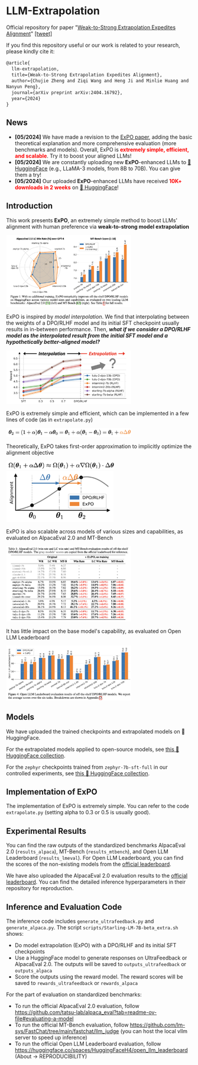 # LLM-Extrapolation

Official repository for paper "[Weak-to-Strong Extrapolation Expedites Alignment](https://arxiv.org/abs/2404.16792)" [[tweet]](https://twitter.com/ChujieZheng/status/1783911895088632175)

If you find this repository useful or our work is related to your research, please kindly cite it:
```
@article{
  llm-extrapolation,
  title={Weak-to-Strong Extrapolation Expedites Alignment},
  author={Chujie Zheng and Ziqi Wang and Heng Ji and Minlie Huang and Nanyun Peng},
  journal={arXiv preprint arXiv:2404.16792},
  year={2024}
}
```

## News

* **[05/2024]** We have made a revision to the [ExPO paper](https://arxiv.org/abs/2404.16792), adding the basic theoretical explanation and more comprehensive evaluation (more benchmarks and models). Overall, ExPO is **<font color="red">extremely simple, efficient, and scalable</font>**. Try it to boost your aligned LLMs!
* **[05/2024]** We are constantly uploading new **ExPO**-enhanced LLMs to [🤗 HuggingFace](https://huggingface.co/collections/chujiezheng/weak-to-strong-extrapolation-expedites-alignment-662b69fbe7850e722e10ff70) (e.g., LLaMA-3 models, from 8B to 70B). You can give them a try!
* **[05/2024]** Our uploaded **ExPO**-enhanced LLMs have received **<font color="red">10K+ downloads in 2 weeks</font>** on [🤗 HuggingFace](https://huggingface.co/collections/chujiezheng/weak-to-strong-extrapolation-expedites-alignment-662b69fbe7850e722e10ff70)!

## Introduction

This work presents **ExPO**, an extremely simple method to boost LLMs' alignment with human preference via **weak-to-strong model extrapolation**

<img src="README.assets/image-20240526234617945.png" alt="image-20240526234617945" style="zoom:33%;" />

ExPO is inspired by *model interpolation*. We find that interpolating between the weights of a DPO/RLHF model and its initial SFT checkpoint usually results in in-between performance. Then, ***what if we consider a DPO/RLHF model as the interpolated result from the initial SFT model and a hypothetically better-aligned model?***

<img src="README.assets/image-20240526234827340.png" alt="image-20240526234827340" style="zoom:33%;" />

ExPO is extremely simple and efficient, which can be implemented in a few lines of code (as in `extrapolate.py`)

<img src="README.assets/image-20240526235029959.png" alt="image-20240526235029959" style="zoom:33%;" />

Theoretically, ExPO takes first-order approximation to implicitly optimize the alignment objective

<img src="README.assets/image-20240526235104099.png" alt="image-20240526235104099" style="zoom:33%;" />

<img src="README.assets/image-20240526235116013.png" alt="image-20240526235116013" style="zoom:33%;" />

ExPO is also scalable across models of various sizes and capabilities, as evaluated on AlpacaEval 2.0 and MT-Bench

<img src="README.assets/image-20240526235209272.png" alt="image-20240526235209272" style="zoom:33%;" />

It has little impact on the base model's capability, as evaluated on Open LLM Leaderboard

<img src="README.assets/image-20240526235243446.png" alt="image-20240526235243446" style="zoom:33%;" />

## Models

We have uploaded the trained checkpoints and extrapolated models on 🤗 HuggingFace.

For the extrapolated models applied to open-source models, see [this 🤗 HuggingFace collection](https://huggingface.co/collections/chujiezheng/weak-to-strong-extrapolation-expedites-alignment-662b69fbe7850e722e10ff70).

For the `zephyr` checkpoints trained from `zephyr-7b-sft-full` in our controlled experiments, see [this 🤗 HuggingFace collection](https://huggingface.co/collections/chujiezheng/model-checkpoints-in-the-expo-paper-662b00fde58d277c81fb5bfb).

## Implementation of ExPO

The implementation of ExPO is extremely simple. You can refer to the code `extrapolate.py` (setting alpha to 0.3 or 0.5 is usually good).

## Experimental Results

You can find the raw outputs of the standardized benchmarks AlpacaEval 2.0 (`results_alpaca`), MT-Bench (`results_mtbench`), and Open LLM Leaderboard (`results_lmeval`). For Open LLM Leaderboard, you can find the scores of the non-existing models from the [official leaderboard](https://huggingface.co/spaces/HuggingFaceH4/open_llm_leaderboard).

We have also uploaded the AlpacaEval 2.0 evaluation results to the [official leaderboard](https://tatsu-lab.github.io/alpaca_eval/). You can find the detailed inference hyperparameters in their repository for reproduction.

## Inference and Evaluation Code

The inference code includes `generate_ultrafeedback.py` and `generate_alpaca.py`. The script `scripts/Starling-LM-7B-beta_extra.sh` shows:

* Do model extrapolation (ExPO) with a DPO/RLHF and its initial SFT checkpoints
* Use a HuggingFace model to generate responses on UltraFeedback or AlpacaEval 2.0. The outputs will be saved to `outputs_ultrafeedback` or `outputs_alpaca`
* Score the outputs using the reward model. The reward scores will be saved to `rewards_ultrafeedback` or `rewards_alpaca`

For the part of evaluation on standardized benchmarks:

* To run the official AlpacaEval 2.0 evaluation, follow https://github.com/tatsu-lab/alpaca_eval?tab=readme-ov-file#evaluating-a-model
* To run the official MT-Bench evaluation, follow https://github.com/lm-sys/FastChat/tree/main/fastchat/llm_judge (you can host the local vllm server to speed up inference)
* To run the official Open LLM Leaderboard evaluation, follow https://huggingface.co/spaces/HuggingFaceH4/open_llm_leaderboard (About -> REPRODUCIBILITY)
